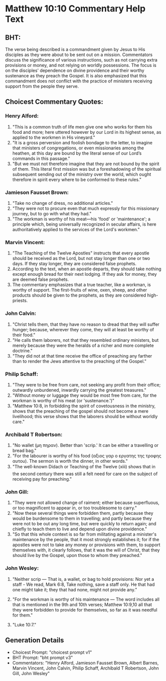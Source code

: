# Matthew 10:10 Commentary Help Text

## BHT:
The verse being described is a commandment given by Jesus to His disciples as they were about to be sent out on a mission. Commentators discuss the significance of various instructions, such as not carrying extra provisions or money, and not relying on worldly possessions. The focus is on the disciples' dependence on divine providence and their worthy sustenance as they preach the Gospel. It is also emphasized that this commandment does not conflict with the practice of ministers receiving support from the people they serve.

## Choicest Commentary Quotes:
### Henry Alford:
1. "This is a common truth of life men give one who works for them his food and more; here uttered however by our Lord in its highest sense, as applied to the workmen in His vineyard."
2. "It is a gross perversion and foolish bondage to the letter, to imagine that ministers of congregations, or even missionaries among the heathen, at this day are bound by the literal sense of our Lord’s commands in this passage."
3. "But we must not therefore imagine that they are not bound by the spirit of them. This literal first mission was but a foreshadowing of the spiritual subsequent sending out of the ministry over the world, which ought therefore in spirit every where to be conformed to these rules."

### Jamieson Fausset Brown:
1. "Take no change of dress, no additional articles."
2. "They were not to procure even that much expressly for this missionary journey, but to go with what they had."
3. "The workman is worthy of his meat—his 'food' or 'maintenance'; a principle which, being universally recognized in secular affairs, is here authoritatively applied to the services of the Lord's workmen."

### Marvin Vincent:
1. "The Teaching of the Twelve Apostles" instructs that every apostle should be received as the Lord, but not stay longer than one or two days. If they stay longer, they are considered false prophets.
2. According to the text, when an apostle departs, they should take nothing except enough bread for their next lodging. If they ask for money, they are deemed false prophets.
3. The commentary emphasizes that a true teacher, like a workman, is worthy of support. The first-fruits of wine, oxen, sheep, and other products should be given to the prophets, as they are considered high-priests.

### John Calvin:
1. "Christ tells them, that they have no reason to dread that they will suffer hunger; because, wherever they come, they will at least be worthy of their food."
2. "He calls them laborers, not that they resembled ordinary ministers, but merely because they were the heralds of a richer and more complete doctrine."
3. "They did not at that time receive the office of preaching any farther than to render the Jews attentive to the preaching of the Gospel."

### Philip Schaff:
1. "They were to be free from care, not seeking any profit from their office; outwardly unburdened, inwardly carrying the greatest treasures."
2. "Without money or luggage they would be most free from care, for the workman is worthy of his meat (or 'sustenance.')"
3. "Matthew 10:8, in forbidding the spirit of covetousness in the ministry, shows that the preaching of the gospel should not become a mere livelihood; this verse shows that the laborers should be without worldly care."

### Archibald T Robertson:
1. "No wallet (μη πηραν). Better than 'scrip.' It can be either a travelling or bread bag." 
2. "For the labourer is worthy of his food (αξιος γαρ ο εργατης της τροφης αυτου). The sermon is worth the dinner, in other words."
3. "The well-known Didach or Teaching of the Twelve (xiii) shows that in the second century there was still a felt need for care on the subject of receiving pay for preaching."

### John Gill:
1. "They were not allowed change of raiment; either because superfluous, or too magnificent to appear in, or too troublesome to carry."
2. "Now these several things were forbidden them, partly because they would be burdensome to them in travelling; and partly because they were not to be out any long time, but were quickly to return again; and chiefly to teach them to live and depend upon divine providence."
3. "So that this whole context is so far from militating against a minister's maintenance by the people, that it most strongly establishes it; for if the apostles were not to take any money or provisions with them, to support themselves with, it clearly follows, that it was the will of Christ, that they should live by the Gospel, upon those to whom they preached."

### John Wesley:
1. "Neither scrip — That is, a wallet, or bag to hold provisions: Nor yet a staff - We read, Mark 6:8, Take nothing, save a staff only. He that had one might take it; they that had none, might not provide any." 

2. "For the workman is worthy of his maintenance — The word includes all that is mentioned in the 9th and 10th verses; Matthew 10:9,10 all that they were forbidden to provide for themselves, so far as it was needful for them." 

3. "Luke 10:7."


## Generation Details
- Choicest Prompt: "choicest prompt v1"
- BHT Prompt: "bht prompt v3"
- Commentators: "Henry Alford, Jamieson Fausset Brown, Albert Barnes, Marvin Vincent, John Calvin, Philip Schaff, Archibald T Robertson, John Gill, John Wesley"

